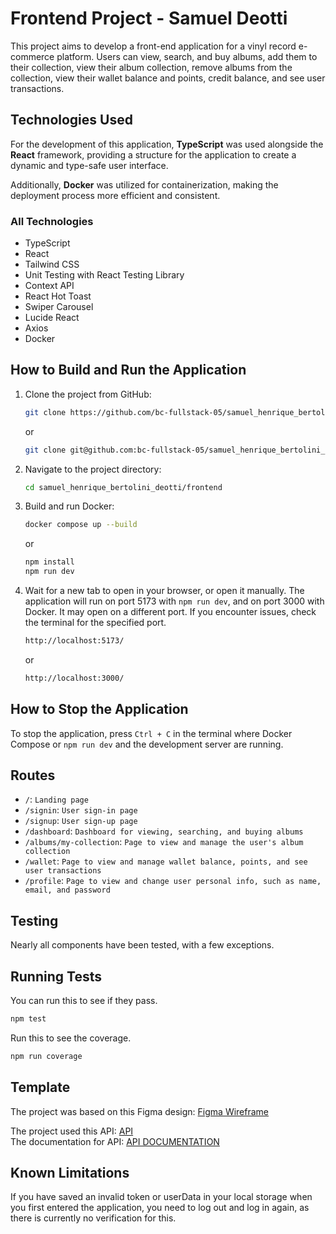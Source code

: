 # Frontend Project - Samuel Deotti

This project aims to develop a front-end application for a vinyl record e-commerce platform. Users can view, search, and buy albums, add them to their collection, view their album collection, remove albums from the collection, view their wallet balance and points, credit balance, and see user transactions.

## Technologies Used

For the development of this application, **TypeScript** was used alongside the **React** framework, providing a structure for the application to create a dynamic and type-safe user interface.

Additionally, **Docker** was utilized for containerization, making the deployment process more efficient and consistent.

### All Technologies

- TypeScript
- React
- Tailwind CSS
- Unit Testing with React Testing Library
- Context API
- React Hot Toast
- Swiper Carousel
- Lucide React
- Axios
- Docker

## How to Build and Run the Application

1. Clone the project from GitHub:
    ```bash
    git clone https://github.com/bc-fullstack-05/samuel_henrique_bertolini_deotti.git
    ```
   or
    ```bash
    git clone git@github.com:bc-fullstack-05/samuel_henrique_bertolini_deotti.git
    ```

2. Navigate to the project directory:
    ```bash
    cd samuel_henrique_bertolini_deotti/frontend
    ```

3. Build and run Docker:
    ```bash
    docker compose up --build
    ```
    or
    ```bash
    npm install
    npm run dev
    ```

4. Wait for a new tab to open in your browser, or open it manually. The application will run on port 5173 with `npm run dev`, and on port 3000 with Docker. It may open on a different port. If you encounter issues, check the terminal for the specified port.
    ```bash
    http://localhost:5173/
    ```

    or
    ```bash
    http://localhost:3000/
    ```

## How to Stop the Application

To stop the application, press `Ctrl + C` in the terminal where Docker Compose or `npm run dev` and the development server are running.

## Routes

- `/`: `Landing page`
- `/signin`: `User sign-in page`
- `/signup`: `User sign-up page`
- `/dashboard`: `Dashboard for viewing, searching, and buying albums`
- `/albums/my-collection`: `Page to view and manage the user's album collection`
- `/wallet`: `Page to view and manage wallet balance, points, and see user transactions`
- `/profile`: `Page to view and change user personal info, such as name, email, and password`

## Testing

Nearly all components have been tested, with a few exceptions.

## Running Tests

You can run this to see if they pass.
```bash
npm test
``` 


Run this to see the coverage.
```bash
npm run coverage
```

## Template

The project was based on this Figma design: [Figma Wireframe](https://www.figma.com/design/fF2yIgh22phkAsgZKqeYh8/BootPlay---Wireframe)

The project used this API: [API](https://myfrota.pt/api)
<br />
The documentation for API: [API DOCUMENTATION](https://myfrota.pt/api/swagger-ui/index.html#/)

## Known Limitations

If you have saved an invalid token or userData in your local storage when you first entered the application, you need to log out and log in again, as there is currently no verification for this.
 

